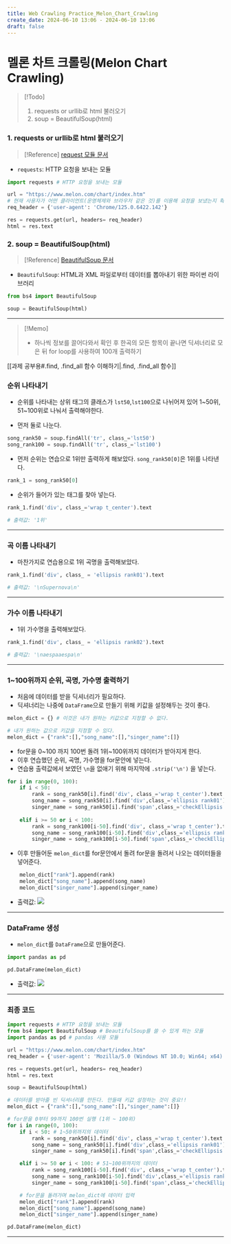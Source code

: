 ```yaml
---
title: Web Crawling Practice_Melon_Chart_Crawling
create_date: 2024-06-10 13:06 - 2024-06-10 13:06
draft: false
---
```

# 멜론 차트 크롤링(Melon Chart Crawling)

>[!Todo]
>1. requests or urllib로 html 불러오기
>2. soup = BeautifulSoup(html)

### 1. requests or urllib로 html 불러오기

>[!Reference]
>[request 모듈 문서](https://docs.python-requests.org/en/latest/user/quickstart/)

- `requests`: HTTP 요청을 보내는 모듈
```python
import requests # HTTP 요청을 보내는 모듈

url = "https://www.melon.com/chart/index.htm"
# 현재 사용자가 어떤 클라이언트(운영체제와 브라우저 같은 것)를 이용해 요청을 보냈는지 확인
req_header = {'user-agent': 'Chrome/125.0.6422.142'}

res = requests.get(url, headers= req_header)
html = res.text
```

### 2. soup = BeautifulSoup(html)

>[!Reference]
>[BeautifulSoup 문서](https://www.crummy.com/software/BeautifulSoup/bs4/doc/)

- `BeautifulSoup`: HTML과 XML 파일로부터 데이터를 뽑아내기 위한 파이썬 라이브러리
```python
from bs4 import BeautifulSoup

soup = BeautifulSoup(html)
```

---
>[!Memo]
>- 하나씩 정보를 끌어다와서 확인 후 한곡의 모든 항목이 끝나면 딕셔너리로 모은 뒤 for loop를 사용하여 100개 출력하기

[[과제 공부용#.find, .find_all 함수 이해하기|.find, .find_all 함수]]

### 순위 나타내기

- 순위를 나타내는 상위 태그의 클래스가 `lst50`,`lst100`으로 나뉘어져 있어 1~50위, 51~100위로 나눠서 출력해야한다.

- 먼저 둘로 나눈다.
```python
song_rank50 = soup.findAll('tr', class_='lst50')
song_rank100 = soup.findAll('tr', class_='lst100')
```

- 먼저 순위는 연습으로 1위만 출력하게 해보았다. `song_rank50[0]`은 1위를 나타낸다.
```python
rank_1 = song_rank50[0]
```

- 순위가 들어가 있는 태그를 찾아 넣는다.
```python
rank_1.find('div', class_='wrap t_center').text

# 출력값: '1위'
```

---
### 곡 이름 나타내기

- 마찬가지로 연습용으로 1위 곡명을 출력해보았다.
```python
rank_1.find('div', class_ = 'ellipsis rank01').text

# 출력값: '\nSupernova\n'
```

---
### 가수 이름 나타내기

- 1위 가수명을 출력해보았다.
```python
rank_1.find('div', class_ = 'ellipsis rank02').text

# 출력값: '\naespaaespa\n'
```

---
### 1~100위까지 순위, 곡명, 가수명 출력하기

- 처음에 데이터를 받을 딕셔너리가 필요하다.
- 딕셔너리는 나중에 `DataFrame`으로 만들기 위해 키값을 설정해두는 것이 좋다.
```python
melon_dict = {} # 이것은 내가 원하는 키값으로 지정할 수 없다.

# 내가 원하는 값으로 키값을 지정할 수 있다.
melon_dict = {"rank":[],"song_name":[],"singer_name":[]} 
```

- for문을 0~100 까지 100번 돌려 1위~100위까지 데이터가 받아지게 한다.
- 이후 연습했던 순위, 곡명, 가수명을 for문안에 넣는다.
- 연습용 출력값에서 보였던 `\n`을 없애기 위해 마지막에 `.strip('\n')` 을 넣는다.
```python
for i in range(0, 100):
    if i < 50:
        rank = song_rank50[i].find('div', class_='wrap t_center').text
        song_name = song_rank50[i].find('div',class_='ellipsis rank01').text.strip('\n')
        singer_name = song_rank50[i].find('span',class_='checkEllipsis').text.strip('\n')
        
    elif i >= 50 or i < 100:
        rank = song_rank100[i-50].find('div', class_='wrap t_center').text
        song_name = song_rank100[i-50].find('div',class_='ellipsis rank01').text.strip('\n')
        singer_name = song_rank100[i-50].find('span',class_='checkEllipsis').text.strip('\n')
```

- 이후 만들어둔 `melon_dict`를 for문안에서 돌려 for문을 돌려서 나오는 데이터들을 넣어준다.
```python
	melon_dict["rank"].append(rank)
    melon_dict["song_name"].append(song_name)
    melon_dict["singer_name"].append(singer_name)
```

- 출력값:
![](https://imgur.com/oS0u7oH.jpg)

---
### DataFrame 생성

- `melon_dict`를 `DataFrame`으로 만들어준다.
```python
import pandas as pd

pd.DataFrame(melon_dict)
```

- 출력값:
![](https://imgur.com/Dy6X5cD.jpg)

---
### 최종 코드
```python
import requests # HTTP 요청을 보내는 모듈
from bs4 import BeautifulSoup # BeautifulSoup를 쓸 수 있게 하는 모듈
import pandas as pd # pandas 사용 모듈

url = "https://www.melon.com/chart/index.htm"
req_header = {'user-agent': 'Mozilla/5.0 (Windows NT 10.0; Win64; x64) AppleWebKit/537.36 (KHTML, like Gecko) Chrome/125.0.0.0 Safari/537.36'}

res = requests.get(url, headers= req_header)
html = res.text

soup = BeautifulSoup(html)

# 데이터를 받아줄 빈 딕셔너리를 만든다. 만들때 키값 설정하는 것이 중요!!
melon_dict = {"rank":[],"song_name":[],"singer_name":[]}

# for문을 0부터 99까지 100번 실행 (1위 ~ 100위)
for i in range(0, 100):
    if i < 50: # 1~50위까지의 데이터
        rank = song_rank50[i].find('div', class_='wrap t_center').text
        song_name = song_rank50[i].find('div',class_='ellipsis rank01').text.strip('\n')
        singer_name = song_rank50[i].find('span',class_='checkEllipsis').text.strip('\n')

    elif i >= 50 or i < 100: # 51~100위까지의 데이터
        rank = song_rank100[i-50].find('div', class_='wrap t_center').text
        song_name = song_rank100[i-50].find('div',class_='ellipsis rank01').text.strip('\n')
        singer_name = song_rank100[i-50].find('span',class_='checkEllipsis').text.strip('\n')

	# for문을 돌려가며 melon_dict에 데이터 입력
    melon_dict["rank"].append(rank)
    melon_dict["song_name"].append(song_name)
    melon_dict["singer_name"].append(singer_name)

pd.DataFrame(melon_dict)
```

---
